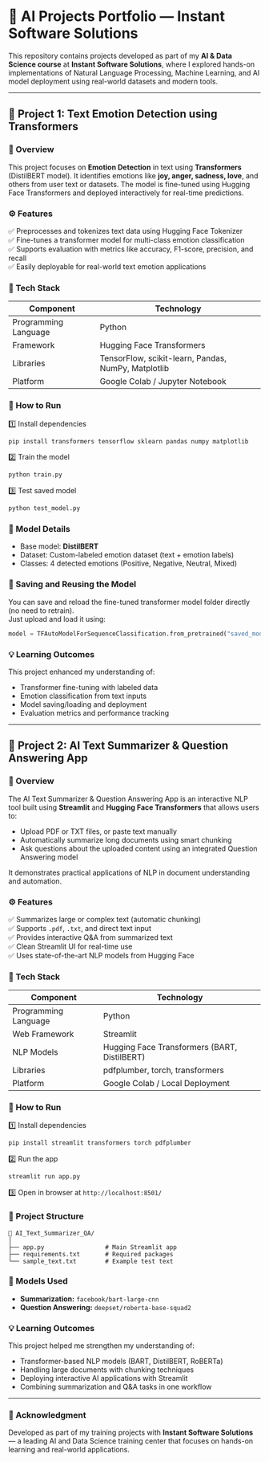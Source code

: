 
# 🤖 AI Projects Portfolio — Instant Software Solutions

This repository contains projects developed as part of my **AI & Data Science course** at **Instant Software Solutions**, where I explored hands-on implementations of Natural Language Processing, Machine Learning, and AI model deployment using real-world datasets and modern tools.

---

## 🧠 Project 1: Text Emotion Detection using Transformers

### 📘 Overview
This project focuses on **Emotion Detection** in text using **Transformers** (DistilBERT model). It identifies emotions like **joy, anger, sadness, love**, and others from user text or datasets. The model is fine-tuned using Hugging Face Transformers and deployed interactively for real-time predictions.

### ⚙️ Features
✅ Preprocesses and tokenizes text data using Hugging Face Tokenizer  
✅ Fine-tunes a transformer model for multi-class emotion classification  
✅ Supports evaluation with metrics like accuracy, F1-score, precision, and recall  
✅ Easily deployable for real-world text emotion applications  

### 🧩 Tech Stack
| Component | Technology |
|------------|-------------|
| Programming Language | Python |
| Framework | Hugging Face Transformers |
| Libraries | TensorFlow, scikit-learn, Pandas, NumPy, Matplotlib |
| Platform | Google Colab / Jupyter Notebook |

### 🚀 How to Run
1️⃣ Install dependencies  
```bash
pip install transformers tensorflow sklearn pandas numpy matplotlib
```

2️⃣ Train the model  
```python
python train.py
```

3️⃣ Test saved model  
```python
python test_model.py
```

### 🧠 Model Details
- Base model: **DistilBERT**
- Dataset: Custom-labeled emotion dataset (text + emotion labels)
- Classes: 4 detected emotions (Positive, Negative, Neutral, Mixed)

### 💾 Saving and Reusing the Model
You can save and reload the fine-tuned transformer model folder directly (no need to retrain).  
Just upload and load it using:  
```python
model = TFAutoModelForSequenceClassification.from_pretrained("saved_model_folder")
```

### 💡 Learning Outcomes
This project enhanced my understanding of:
- Transformer fine-tuning with labeled data  
- Emotion classification from text inputs  
- Model saving/loading and deployment  
- Evaluation metrics and performance tracking

---

## 🧠 Project 2: AI Text Summarizer & Question Answering App

### 📘 Overview
The AI Text Summarizer & Question Answering App is an interactive NLP tool built using **Streamlit** and **Hugging Face Transformers** that allows users to:
- Upload PDF or TXT files, or paste text manually  
- Automatically summarize long documents using smart chunking  
- Ask questions about the uploaded content using an integrated Question Answering model  

It demonstrates practical applications of NLP in document understanding and automation.

### ⚙️ Features
✅ Summarizes large or complex text (automatic chunking)  
✅ Supports `.pdf`, `.txt`, and direct text input  
✅ Provides interactive Q&A from summarized text  
✅ Clean Streamlit UI for real-time use  
✅ Uses state-of-the-art NLP models from Hugging Face  

### 🧩 Tech Stack
| Component | Technology |
|------------|-------------|
| Programming Language | Python |
| Web Framework | Streamlit |
| NLP Models | Hugging Face Transformers (BART, DistilBERT) |
| Libraries | pdfplumber, torch, transformers |
| Platform | Google Colab / Local Deployment |

### 🚀 How to Run
1️⃣ Install dependencies  
```bash
pip install streamlit transformers torch pdfplumber
```

2️⃣ Run the app  
```bash
streamlit run app.py
```

3️⃣ Open in browser at `http://localhost:8501/`

### 📂 Project Structure
```
📁 AI_Text_Summarizer_QA/
│
├── app.py                 # Main Streamlit app
├── requirements.txt       # Required packages
└── sample_text.txt        # Example test text
```

### 🧠 Models Used
- **Summarization:** `facebook/bart-large-cnn`  
- **Question Answering:** `deepset/roberta-base-squad2`

### 💡 Learning Outcomes
This project helped me strengthen my understanding of:
- Transformer-based NLP models (BART, DistilBERT, RoBERTa)  
- Handling large documents with chunking techniques  
- Deploying interactive AI applications with Streamlit  
- Combining summarization and Q&A tasks in one workflow  

---

### 🌟 Acknowledgment
Developed as part of my training projects with **Instant Software Solutions** — a leading AI and Data Science training center that focuses on hands-on learning and real-world applications.
